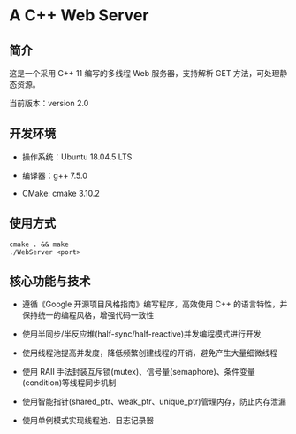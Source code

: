 # A C++ Web Server

## 简介

这是一个采用 C++ 11 编写的多线程 Web 服务器，支持解析 GET 方法，可处理静态资源。

当前版本：version 2.0

## 开发环境

- 操作系统：Ubuntu 18.04.5 LTS

- 编译器：g++ 7.5.0

- CMake: cmake 3.10.2

## 使用方式

```
cmake . && make
./WebServer <port>
```

## 核心功能与技术

- 遵循《Google 开源项目风格指南》编写程序，高效使用 C++ 的语言特性，并保持统一的编程风格，增强代码一致性

- 使用半同步/半反应堆(half-sync/half-reactive)并发编程模式进行开发

- 使用线程池提高并发度，降低频繁创建线程的开销，避免产生大量细微线程

- 使用 RAII 手法封装互斥锁(mutex)、信号量(semaphore)、条件变量(condition)等线程同步机制

- 使用智能指针(shared_ptr、weak_ptr、unique_ptr)管理内存，防止内存泄漏

- 使用单例模式实现线程池、日志记录器
